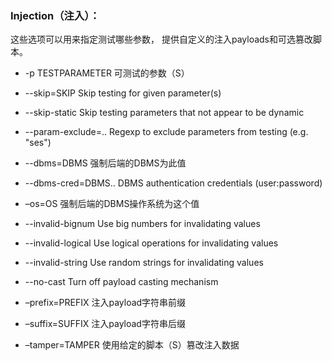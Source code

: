 ### Injection（注入）：

这些选项可以用来指定测试哪些参数， 提供自定义的注入payloads和可选篡改脚本。

* -p TESTPARAMETER 可测试的参数（S）
* --skip=SKIP Skip testing for given parameter\(s\)
* --skip-static Skip testing parameters that not appear to be dynamic
* --param-exclude=.. Regexp to exclude parameters from testing \(e.g. "ses"\)
* --dbms=DBMS 强制后端的DBMS为此值
* --dbms-cred=DBMS.. DBMS authentication credentials \(user:password\)
* –os=OS 强制后端的DBMS操作系统为这个值

* --invalid-bignum Use big numbers for invalidating values

* --invalid-logical Use logical operations for invalidating values

* --invalid-string Use random strings for invalidating values

* --no-cast Turn off payload casting mechanism

* –prefix=PREFIX 注入payload字符串前缀

* –suffix=SUFFIX 注入payload字符串后缀

* –tamper=TAMPER 使用给定的脚本（S）篡改注入数据



